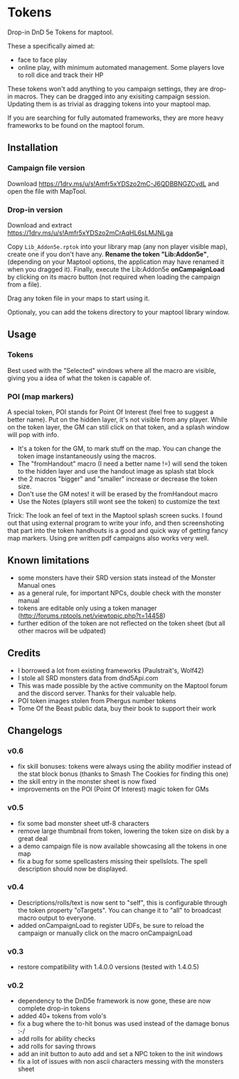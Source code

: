 # Tokens

Drop-in DnD 5e Tokens for maptool.

These a specifically aimed at:
* face to face play
* online play, with minimum automated management. Some players love to roll dice and track their HP

These tokens won't add anything to you campaign settings, they are drop-in macros. They can be dragged into any exisiting campaign session.
Updating them is as trivial as dragging tokens into your maptool map.

If you are searching for fully automated frameworks, they are more heavy frameworks to be found on the maptool forum.

## Installation

### Campaign file version
Download https://1drv.ms/u/s!Amfr5xYDSzo2mC-J6QDBBNGZCvdL and open the file with MapTool.

### Drop-in version

Download and extract https://1drv.ms/u/s!Amfr5xYDSzo2mCrAqHL6sLMJNLga

Copy `Lib_Addon5e.rptok` into your library map (any non player visible map), create one if you don't have any. **Rename the token "Lib:Addon5e"**,
(depending on your Maptool options, the application may have renamed it when you dragged it). Finally, execute the Lib:Addon5e **onCampaignLoad** by clicking
on its macro button (not required when loading the campaign from a file).

Drag any token file in your maps to start using it.

Optionaly, you can add the tokens directory to your maptool library window.

## Usage

### Tokens

Best used with the "Selected" windows where all the macro are visible, giving you a idea of what the token is capable of.


### POI (map markers)

A special token, POI stands for Point Of Interest (feel free to suggest a better name). Put on the hidden layer, it's not visible from any player.
While on the token layer, the GM can still click on that token, and a splash window will pop with info.

* It's a token for the GM, to mark stuff on the map. You can change the token image instantaneously using the macros.
* The "fromHandout" macro (I need a better name !=) will send the token to the hidden layer and use the handout image as splash stat block
* the 2 macros "bigger" and "smaller" increase or decrease the token size.
* Don't use the GM notes! it will be erased by the fromHandout macro
* Use the Notes (players still wont see the token) to customize the text

Trick: The look an feel of text in the Maptool splash screen sucks. I found out that using external program to write your info, and then screenshoting that part into the token handhouts is a good and quick way of getting fancy map markers. Using pre written pdf campaigns also works very well.


## Known limitations
* some monsters have their SRD version stats instead of the Monster Manual ones
* as a general rule, for important NPCs, double check with the monster manual
* tokens are editable only using a token manager (http://forums.rptools.net/viewtopic.php?t=14458)
* further edition of the token are not reflected on the token sheet (but all other macros will be udpated)

## Credits

* I borrowed a lot from existing frameworks (Paulstrait's, Wolf42)
* I stole all SRD monsters data from dnd5Api.com
* This was made possible by the active community on the Maptool forum and the discord server. Thanks for their valuable help.
* POI token images stolen from Phergus number tokens
* Tome Of the Beast public data, buy their book to support their work


## Changelogs

### v0.6
* fix skill bonuses: tokens were always using the ability modifier instead of the stat block bonus (thanks to Smash The Cookies for finding this one)
* the skill entry in the monster sheet is now fixed
* improvements on the POI (Point Of Interest) magic token for GMs

### v0.5
* fix some bad monster sheet utf-8 characters
* remove large thumbnail from token, lowering the token size on disk by a great deal
* a demo campaign file is now available showcasing all the tokens in one map
* fix a bug for some spellcasters missing their spellslots. The spell description should now be displayed.

### v0.4
* Descriptions/rolls/text is now sent to "self", this is configurable through the token property "oTargets". You can change it to "all" to broadcast macro output to everyone.
* added onCampaignLoad to register UDFs, be sure to reload the campaign or manually click on the macro onCampaignLoad

### v0.3
* restore compatibility with 1.4.0.0 versions (tested with 1.4.0.5)

### v0.2
* dependency to the DnD5e framework is now gone, these are now complete drop-in tokens
* added 40+ tokens from volo's
* fix a bug where the to-hit bonus was used instead of the damage bonus :-/
* add rolls for ability checks
* add rolls for saving throws
* add an init button to auto add and set a NPC token to the init windows
* fix a lot of issues with non ascii characters messing with the monsters sheet


